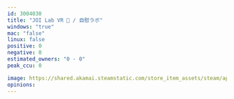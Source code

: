 ```yaml
---
id: 3004030
title: "JOI Lab VR 🔞 / 自慰ラボ"
windows: "true"
mac: "false"
linux: false
positive: 0
negative: 0
estimated_owners: "0 - 0"
peak_ccu: 0

image: https://shared.akamai.steamstatic.com/store_item_assets/steam/apps/3004030/header.jpg?t=1732288041
opinions:
---
```

